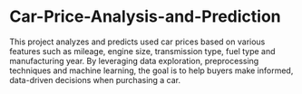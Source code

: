 # Car-Price-Analysis-and-Prediction
This project analyzes and predicts used car prices based on various features such as mileage, engine size, transmission type, fuel type and manufacturing year. By leveraging data exploration, preprocessing techniques and machine learning, the goal is to help buyers make informed, data-driven decisions when purchasing a car.
